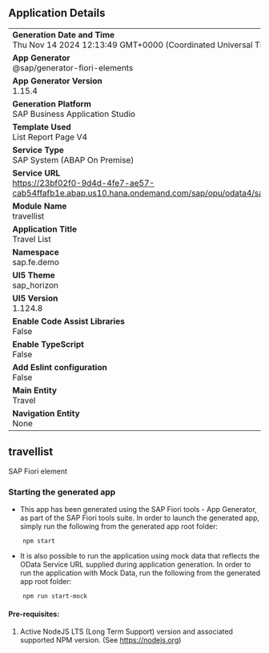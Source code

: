 ## Application Details
|               |
| ------------- |
|**Generation Date and Time**<br>Thu Nov 14 2024 12:13:49 GMT+0000 (Coordinated Universal Time)|
|**App Generator**<br>@sap/generator-fiori-elements|
|**App Generator Version**<br>1.15.4|
|**Generation Platform**<br>SAP Business Application Studio|
|**Template Used**<br>List Report Page V4|
|**Service Type**<br>SAP System (ABAP On Premise)|
|**Service URL**<br>https://23bf02f0-9d4d-4fe7-ae57-cab54ffafb1e.abap.us10.hana.ondemand.com/sap/opu/odata4/sap/zui_fe_travel_001278_o4/srvd/sap/zui_fe_travel_001278_o4/0001/|
|**Module Name**<br>travellist|
|**Application Title**<br>Travel List|
|**Namespace**<br>sap.fe.demo|
|**UI5 Theme**<br>sap_horizon|
|**UI5 Version**<br>1.124.8|
|**Enable Code Assist Libraries**<br>False|
|**Enable TypeScript**<br>False|
|**Add Eslint configuration**<br>False|
|**Main Entity**<br>Travel|
|**Navigation Entity**<br>None|

## travellist

SAP Fiori element

### Starting the generated app

-   This app has been generated using the SAP Fiori tools - App Generator, as part of the SAP Fiori tools suite.  In order to launch the generated app, simply run the following from the generated app root folder:

```
    npm start
```

- It is also possible to run the application using mock data that reflects the OData Service URL supplied during application generation.  In order to run the application with Mock Data, run the following from the generated app root folder:

```
    npm run start-mock
```

#### Pre-requisites:

1. Active NodeJS LTS (Long Term Support) version and associated supported NPM version.  (See https://nodejs.org)


